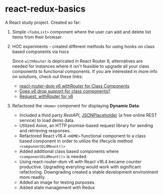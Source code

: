 # react-redux-basics
A React study project. Created so far:
  1. Simple `<TodoList>` component where the user can add and delete list items from their browser.
  2. HOC experiments - created different methods for using hooks on class based components via hocs

      Since `withRouter` is depricated in React Router 6, alternatives are needed for instances where it isn't feasible to upgrade all your class components to functional components. If you are interested in more info on solutions, check out these links:
      - [react-router-dom v6 withRouter for Class Components](https://stackoverflow.com/questions/70169810/react-router-dom-v6-typescript-withrouter-for-class-components)
      - [Does v6 drop support for class components?](https://github.com/remix-run/react-router/issues/8146)
      - [Request: withRouter for v6](https://github.com/remix-run/react-router/issues/7256)
  
  3.  Refactored the `<Home>` component for displaying **Dynamic Data**:

      - Included a third party *RestAPI*, [JSONPlaceholder](https://jsonplaceholder.typicode.com/guide/) (a free online REST service) to load demo data.
      - Utilized *Axios*, an HTTP promise-based request library for sending and retrieving responses.
      - Refactored React v16.4 `<HOME>` functional component to a class based component in order to utilize the lifecycle method `<componentDidMount()>`
      - Added additional class based components where `<componentDidMount()>` is needed.
      - Using react-router-dom v6 with React v16.4 became counter productive. Upgrading everyting would work with significant refactoring. Downgrading created a stable development environment more readily.
      - Added an image for testing purposes.
      - Added state management with Redux